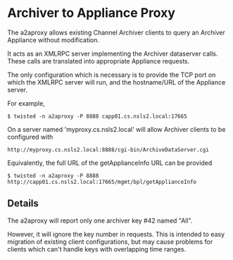 Archiver to Appliance Proxy
===========================

The a2aproxy allows existing Channel Archiver clients
to query an Archiver Appliance without modification.

It acts as an XMLRPC server implementing the Archiver dataserver
calls.  These calls are translated into appropriate Appliance
requests.

The only configuration which is necessary is to provide the TCP
port on which the XMLRPC server will run, and the hostname/URL
of the Appliance server.

For example,

    $ twisted -n a2aproxy -P 8888 capp01.cs.nsls2.local:17665

On a server named 'myproxy.cs.nsls2.local' will allow Archiver clients
to be configured with

    http://myproxy.cs.nsls2.local:8888/cgi-bin/ArchiveDataServer.cgi

Equivalently, the full URL of the getApplianceInfo URL can be provided

    $ twisted -n a2aproxy -P 8888 http://capp01.cs.nsls2.local:17665/mgmt/bpl/getApplianceInfo

Details
-------

The a2aproxy will report only one archiver key #42 named "All".

However, it will ignore the key number in requests.
This is intended to easy migration of existing client
configurations, but may cause problems for clients
which can't handle keys with overlapping time ranges.

